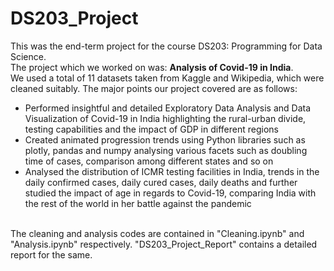 # DS203_Project

This was the end-term project for the course DS203: Programming for Data Science. <br>
The project which we worked on was: **Analysis of Covid-19 in India**. <br>
We used a total of 11 datasets taken from Kaggle and Wikipedia, which were cleaned suitably. The major points our project covered
are as follows:
* Performed insightful and detailed Exploratory Data Analysis and Data Visualization of Covid-19 
in India highlighting the rural-urban divide, testing capabilities and the impact of GDP in different regions
* Created animated progression trends using Python libraries such as plotly, pandas and numpy
analysing various facets such as doubling time of cases, comparison among different states and so on
* Analysed the distribution of ICMR testing facilities in India, trends in the daily confirmed
cases, daily cured cases, daily deaths and further studied the impact of age in regards to Covid-19, comparing
India with the rest of the world in her battle against the pandemic 

<br>
The cleaning and analysis codes are contained in "Cleaning.ipynb" and "Analysis.ipynb" respectively.
"DS203_Project_Report" contains a detailed report for the same.
